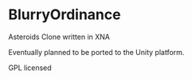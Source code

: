 BlurryOrdinance
===============

Asteroids Clone written in XNA

Eventually planned to be ported to the Unity platform.

GPL licensed
